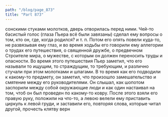 ```yaml
---
path: "/blog/page_873"
title: "Part 873"
---
```


сонскими стуками молотков, дверь отворилась перед ними. Чей-то басистый голос (глаза Пьера всё были завязаны) сделал ему вопросы о том, кто он, где, когда родился? и т. п. Потом его опять повели куда-то, не развязывая ему глаз, и во время ходьбы его говорили ему аллегории о трудах его путешествия, о священной дружбе, о предвечном Строителе мира, о мужестве, с которым он должен переносить труды и опасности. Во время этого путешествия Пьер заметил, что его называли то ищущим, то страждущим, то требующим, и различно стучали при этом молотками и шпагами. В то время как его подводили к какому-то предмету, он заметил, что произошло замешательство и смятение между его руководителями. Он слышал, как шопотом заспорили между собой окружающие люди и как один настаивал на том, чтоб он был проведен по какому-то ковру. После этого взяли его правую руку, положили на что-то, а левою велели ему приставить циркуль к левой груди, и заставили его, повторяя слова, которые читал другой, прочесть клятву верн
